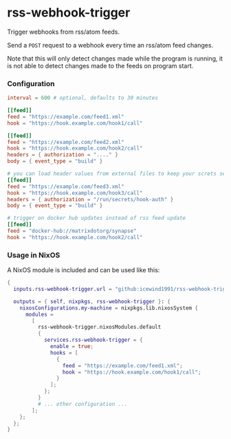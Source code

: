 # rss-webhook-trigger

Trigger webhooks from rss/atom feeds.

Send a `POST` request to a webhook every time an rss/atom feed changes.

Note that this will only detect changes made while the program is running, it is not able to detect changes made to
the feeds on program start.

### Configuration

```toml
interval = 600 # optional, defaults to 30 minutes

[[feed]]
feed = "https://example.com/feed1.xml"
hook = "https://hook.example.com/hook1/call"

[[feed]]
feed = "https://example.com/feed2.xml"
hook = "https://hook.example.com/hook2/call"
headers = { authorization = "...." }
body = { event_type = "build" }

# you can load header values from external files to keep your screts separate
[[feed]]
feed = "https://example.com/feed3.xml"
hook = "https://hook.example.com/hook3/call"
headers = { authorization = "/run/secrets/hook-auth" }
body = { event_type = "build" }

# trigger on docker hub updates instead of rss feed update
[[feed]]
feed = "docker-hub://matrixdotorg/synapse"
hook = "https://hook.example.com/hook2/call"
```

### Usage in NixOS

A NixOS module is included and can be used like this:

```nix
{
  inputs.rss-webhook-trigger.url = "github:icewind1991/rss-webhook-trigger";

  outputs = { self, nixpkgs, rss-webhook-trigger }: {
    nixosConfigurations.my-machine = nixpkgs.lib.nixosSystem {
      modules =
        [ 
          rss-webhook-trigger.nixosModules.default
          {
            services.rss-webhook-trigger = {
              enable = true;
              hooks = [
                {
                  feed = "https://example.com/feed1.xml";
                  hook = "https://hook.example.com/hook1/call";
                }
              ];
            };
          }
          # ... other configuration ...
        ];
    };
  };
}
```